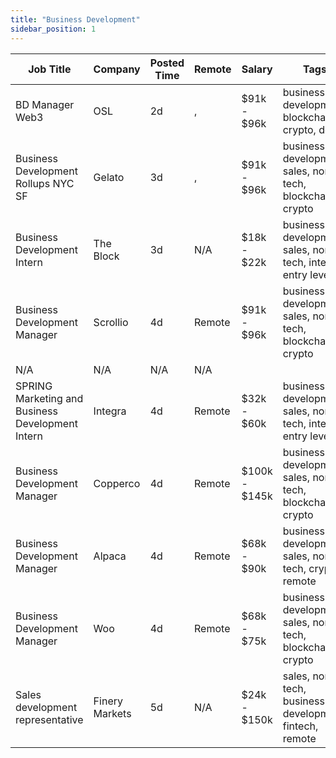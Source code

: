 ```yaml
---
title: "Business Development"
sidebar_position: 1
---
```


| Job Title | Company | Posted Time | Remote | Salary | Tags | Apply Link |
|-----------|---------|-------------|--------|--------|------|------------|
| BD Manager Web3 | OSL | 2d | , | $91k - $96k | business development, blockchain, crypto, defi | [Apply](https://web3.career/bd-manager-web3-osl/109611) |
| Business Development Rollups NYC SF | Gelato | 3d | , | $91k - $96k | business development, sales, non tech, blockchain, crypto | [Apply](https://web3.career/business-development-rollups-nyc-sf-gelato/109453) |
| Business Development Intern | The Block | 3d | N/A | $18k - $22k | business development, sales, non tech, intern, entry level | [Apply](https://web3.career/business-development-intern-theblockcrypto/109318) |
| Business Development Manager | Scrollio | 4d | Remote | $91k - $96k | business development, sales, non tech, blockchain, crypto | [Apply](https://web3.career/business-development-manager-scrollio/109188) |
| N/A | N/A | N/A | N/A |  |  | [Apply](https://web3.career/metana) |
| SPRING Marketing and Business Development Intern | Integra | 4d | Remote | $32k - $60k | business development, sales, non tech, intern, entry level | [Apply](https://web3.career/spring-marketing-and-business-development-intern-integra/109179) |
| Business Development Manager | Copperco | 4d | Remote | $100k - $145k | business development, sales, non tech, blockchain, crypto | [Apply](https://web3.career/business-development-manager-copperco/105560) |
| Business Development Manager | Alpaca | 4d | Remote | $68k - $90k | business development, sales, non tech, crypto, remote | [Apply](https://web3.career/business-development-manager-alpaca/104042) |
| Business Development Manager | Woo | 4d | Remote | $68k - $75k | business development, sales, non tech, blockchain, crypto | [Apply](https://web3.career/business-development-manager-woo/95644) |
| Sales development representative | Finery Markets | 5d | N/A | $24k - $150k | sales, non tech, business development, fintech, remote | [Apply](https://web3.career/sales-development-representative-finery-markets/109128) |
